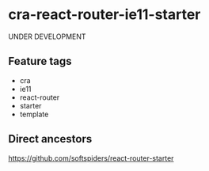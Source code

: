 # cra-react-router-ie11-starter

UNDER DEVELOPMENT

## Feature tags
- cra
- ie11
- react-router
- starter
- template

## Direct ancestors

https://github.com/softspiders/react-router-starter
